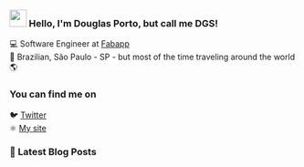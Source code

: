 ### <img src="https://media.giphy.com/media/1r8YvFB47nAsAy36mp/giphy.gif" width="30px"> Hello, I'm Douglas Porto, but call me DGS!

💻 Software Engineer at [Fabapp](https://fabricadeaplicativos.com.br/) <br>
🏡 Brazilian, São Paulo - SP - but most of the time traveling around the world 🌎

### You can find me on

🐦 [Twitter](https://twitter.com/dgsapenas) <br>
⚛️ [My site](https://douglasporto.com.br) <br>

### 📕 Latest Blog Posts

<!-- BLOG:START -->
<!-- BLOG:END -->
